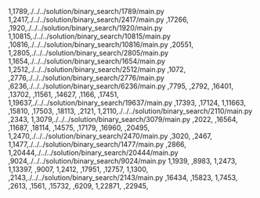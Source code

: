 1,1789,./../../solution/binary_search/1789/main.py
1,2417,./../../solution/binary_search/2417/main.py
,17266,
,1920,./../../solution/binary_search/1920/main.py
1,10815,./../../solution/binary_search/10815/main.py
,10816,./../../solution/binary_search/10816/main.py
,20551,
1,2805,./../../solution/binary_search/2805/main.py
1,1654,./../../solution/binary_search/1654/main.py
1,2512,./../../solution/binary_search/2512/main.py
,1072,
,2776,./../../solution/binary_search/2776/main.py
,6236,./../../solution/binary_search/6236/main.py
,7795,
,2792,
,16401,
,13702,
,11561,
,14627,
,1166,
,17451,
1,19637,./../../solution/binary_search/19637/main.py
,17393,
,17124,
1,11663,
,15810,
,17503,
,18113,
,2121,
1,2110,./../../solution/binary_search/2110/main.py
,2343,
1,3079,./../../solution/binary_search/3079/main.py
,2022,
,16564,
,11687,
,18114,
,14575,
,17179,
,16960,
,20495,
1,2470,./../../solution/binary_search/2470/main.py
,3020,
,2467,
1,1477,./../../solution/binary_search/1477/main.py
,2866,
1,20444,./../../solution/binary_search/20444/main.py
,9024,./../../solution/binary_search/9024/main.py
1,1939,
,8983,
1,2473,
1,13397,
,9007,
1,2412,
,17951,
,12757,
1,1300,
,2143,./../../solution/binary_search/2143/main.py
,16434,
,15823,
1,7453,
,2613,
,1561,
,15732,
,6209,
1,22871,
,22945,
